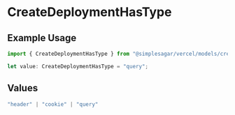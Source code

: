 # CreateDeploymentHasType

## Example Usage

```typescript
import { CreateDeploymentHasType } from "@simplesagar/vercel/models/createdeploymentop.js";

let value: CreateDeploymentHasType = "query";
```

## Values

```typescript
"header" | "cookie" | "query"
```